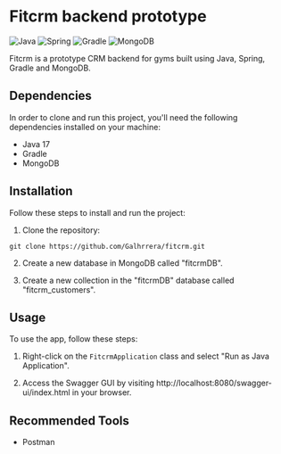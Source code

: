 # Fitcrm backend prototype

![Java](https://img.shields.io/badge/Java-17-orange)
![Spring](https://img.shields.io/badge/Spring-5.3-green)
![Gradle](https://img.shields.io/badge/Gradle-7.0-blue)
![MongoDB](https://img.shields.io/badge/MongoDB-5.0.3-green)

Fitcrm is a prototype CRM backend for gyms built using Java, Spring, Gradle and MongoDB.

## Dependencies

In order to clone and run this project, you'll need the following dependencies installed on your machine:

- Java 17
- Gradle
- MongoDB

## Installation

Follow these steps to install and run the project:

1. Clone the repository:
```
git clone https://github.com/Galhrrera/fitcrm.git
```

2. Create a new database in MongoDB called "fitcrmDB".

3. Create a new collection in the "fitcrmDB" database called "fitcrm_customers".

## Usage

To use the app, follow these steps:

1. Right-click on the `FitcrmApplication` class and select "Run as Java Application".

2. Access the Swagger GUI by visiting http://localhost:8080/swagger-ui/index.html in your browser.

## Recommended Tools

- Postman




